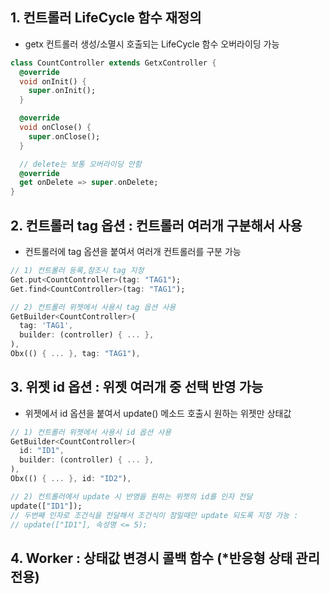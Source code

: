 ## 1. 컨트롤러 LifeCycle 함수 재정의

- getx 컨트롤러 생성/소멸시 호출되는 LifeCycle 함수 오버라이딩 가능

```dart
class CountController extends GetxController {
  @override
  void onInit() {
    super.onInit();
  }

  @override
  void onClose() {
    super.onClose();
  }

  // delete는 보통 오버라이딩 안함
  @override
  get onDelete => super.onDelete;
}
```

## 2. 컨트롤러 tag 옵션 : 컨트롤러 여러개 구분해서 사용

- 컨트롤러에 tag 옵션을 붙여서 여러개 컨트롤러를 구분 가능

```dart
// 1) 컨트롤러 등록,참조시 tag 지정
Get.put<CountController>(tag: "TAG1");
Get.find<CountController>(tag: "TAG1");

// 2) 컨트롤러 위젯에서 사용시 tag 옵션 사용
GetBuilder<CountController>(
  tag: 'TAG1',
  builder: (controller) { ... },
),
Obx(() { ... }, tag: "TAG1"),
```

## 3. 위젯 id 옵션 : 위젯 여러개 중 선택 반영 가능

- 위젯에서 id 옵션을 붙여서 update() 메소드 호출시 원하는 위젯만 상태값

```dart
// 1) 컨트롤러 위젯에서 사용시 id 옵션 사용
GetBuilder<CountController>(
  id: "ID1",
  builder: (controller) { ... },
),
Obx(() { ... }, id: "ID2"),

// 2) 컨트롤러에서 update 시 반영을 원하는 위젯의 id를 인자 전달
update(["ID1"]);
// 두번째 인자로 조건식을 전달해서 조건식이 참일때만 update 되도록 지정 가능 : 
// update(["ID1"], 속성명 <= 5);
```

## 4. Worker : 상태값 변경시 콜백 함수 (*반응형 상태 관리 전용)


